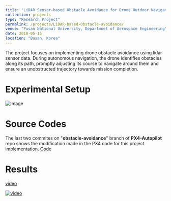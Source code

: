 ```yaml
---
title: "LiDAR Sensor-based Obstacle Avoidance for Drone Outdoor Navigation"
collection: projects
type: "Research Project"
permalink: /projects/LiDAR-based-Obstacle-avoidance/
venue: "Pusan National University, Departmnet of Aerospace Engineering"
date: 2018-05-15
location: "Busan, Korea"
---
```


The project focuses on implementing drone obstacle avoidance using lidar sensor data. During autonomous navigation, the drone identifies obstacles along its path, promptly adjusting its course to navigate around them and ensure an unobstructed trajectory towards mission completion.
<!-- Design
======
![image](/images/block-diagram.png)
-->

Experimental Setup
======
![image](http://wondesenb.github.io/about/images/experimental-setup.png)

Source Codes
======

The last two commites on "**obstacle-avoidance**" branch of **PX4-Autopilot** repo shows the modification made in the PX4 code for this project implementation. [Code](https://github.com/WondesenB/PX4-Autopilot.git)

Results
======

[video](https://youtu.be/D8bIGT2S5dI)

[![video](http://wondesenb.github.io/about/thumnails/thumnail.png)](https://youtu.be/D8bIGT2S5dI)
<!-- <iframe width="960" height="540" src="https://youtu.be/D8bIGT2S5dI" frameborder="0" allowfullscreen></iframe> -->
